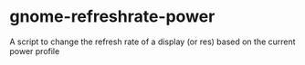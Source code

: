 # gnome-refreshrate-power
A script to change the refresh rate of a display (or res) based on the current power profile
